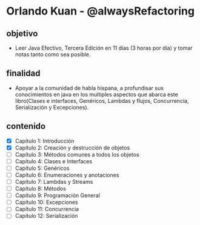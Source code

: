 # Orlando Kuan - @alwaysRefactoring

## objetivo

- Leer Java Efectivo, Tercera Edición en 11 días (3 horas por día) y tomar notas tanto como sea posible.

## finalidad

- Apoyar a la comunidad de habla hispana, a profundisar sus conocimientos en java en los multiples aspectos que abarca este libro(Clases e interfaces, Genéricos, Lambdas y flujos, Concurrencia, Serialización y Excepciones).

## contenido

- [X] Capítulo 1: Introducción
- [X] Capítulo 2: Creación y destrucción de objetos
- [ ] Capítulo 3: Métodos comunes a todos los objetos
- [ ] Capítulo 4: Clases e Interfaces
- [ ] Capítulo 5: Genéricos
- [ ] Capítulo 6: Enumeraciones y anotaciones
- [ ] Capítulo 7: Lambdas y Streams
- [ ] Capítulo 8: Métodos
- [ ] Capítulo 9: Programación General
- [ ] Capítulo 10: Excepciones
- [ ] Capítulo 11: Concurrencia
- [ ] Capítulo 12: Serialización